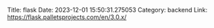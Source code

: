 Title: flask
Date: 2023-12-01 15:50:31.275053
Category: backend
Link: https://flask.palletsprojects.com/en/3.0.x/
